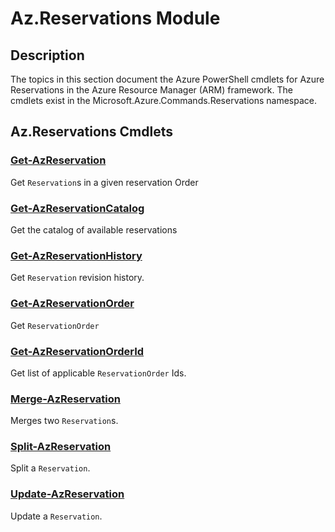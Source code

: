 ﻿---
Module Name: Az.Reservations
Module Guid: 43d3b085-6323-4ac4-a7c3-81d75ea036e5
Download Help Link: https://docs.microsoft.com/en-us/powershell/module/az.reservations
Help Version: 1.0.0.0
Locale: en-US
---

# Az.Reservations Module
## Description
The topics in this section document the Azure PowerShell cmdlets for Azure Reservations in the Azure Resource Manager (ARM) framework. The cmdlets exist in the Microsoft.Azure.Commands.Reservations namespace.

## Az.Reservations Cmdlets
### [Get-AzReservation](Get-AzReservation.md)
Get `Reservation`s in a given reservation Order

### [Get-AzReservationCatalog](Get-AzReservationCatalog.md)
Get the catalog of available reservations

### [Get-AzReservationHistory](Get-AzReservationHistory.md)
Get `Reservation` revision history.

### [Get-AzReservationOrder](Get-AzReservationOrder.md)
Get `ReservationOrder`

### [Get-AzReservationOrderId](Get-AzReservationOrderId.md)
Get list of applicable `ReservationOrder` Ids.

### [Merge-AzReservation](Merge-AzReservation.md)
Merges two `Reservation`s.

### [Split-AzReservation](Split-AzReservation.md)
Split a `Reservation`.

### [Update-AzReservation](Update-AzReservation.md)
Update a `Reservation`.

